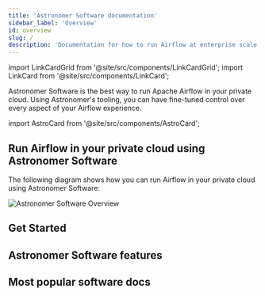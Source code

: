 ```yaml
---
title: 'Astronomer Software documentation'
sidebar_label: 'Overview'
id: overview
slug: /
description: 'Documentation for how to run Airflow at enterprise scale with Astronomer Software.'
---
```

import LinkCardGrid from '@site/src/components/LinkCardGrid';
import LinkCard from '@site/src/components/LinkCard';

<p class="DocItem__header-description">Astronomer Software is the best way to run Apache Airflow in your private cloud. Using Astronomer's tooling, you can have fine-tuned control over every aspect of your Airflow experience.</p>

import AstroCard from '@site/src/components/AstroCard';

<AstroCard />

## Run Airflow in your private cloud using Astronomer Software

The following diagram shows how you can run Airflow in your private cloud using Astronomer Software:

![Astronomer Software Overview](https://assets2.astronomer.io/main/enterpriseArchitecture.svg)

## Get Started
<LinkCardGrid>
  <LinkCard truncate label="Installation guides" description="Step-by-step guides to install Astronomer Software on your cloud." href="/software/category/install" />
  <LinkCard truncate label="Integrate an auth system" description="Set up enterprise-grade user authentication on Astronomer Software." href="/software/integrate-auth-system" />
  <LinkCard truncate label="Administration" description="There are many tools for administering Astronomer" href="/astro/cli/reference" />
</LinkCardGrid>

## Astronomer Software features
<LinkCardGrid>
  <LinkCard label="Push-button Deployments" description="Deploy an instance of Apache Airflow wih the push of a button." />
  <LinkCard label="Role-based access control" description="(RBAC) for configurable and secure user management." />
  <LinkCard label="Configurations via Helm" description="Cloud, network, third party provider, and system component configurations via Helm" />
  <LinkCard label="Grafana & Kibana integrations" description="System logging, monitoring, and alerts via Grafana and Kibana" />
  <LinkCard label="Docker images" description="Astronomer Certified and Astro Runtime,a differentiated data orchestration experience." />
</LinkCardGrid>

## Most popular software docs
<LinkCardGrid>
  <LinkCard truncate label="Lorem Ipsum" description="Lorem ipsum dolor sit amet, consectetur adipiscing elit, sed do eiusmod tempor incididunt ut labore et dolore magna aliqua. Ut enim ad minim veniam, quis nostrud." href="/astro/cli/release-notes" />
  <LinkCard truncate label="Lorem Ipsum" description="Lorem ipsum dolor sit amet, consectetur adipiscing elit, sed do eiusmod tempor incididunt ut labore et dolore magna aliqua. Ut enim ad minim veniam, quis nostrud." href="/astro/cli/install-cli" />
  <LinkCard truncate label="Lorem Ipsum" description="Lorem ipsum dolor sit amet, consectetur adipiscing elit, sed do eiusmod tempor incididunt ut labore et dolore magna aliqua. Ut enim ad minim veniam, quis nostrud." href="/astro/cli/reference" />
</LinkCardGrid>
